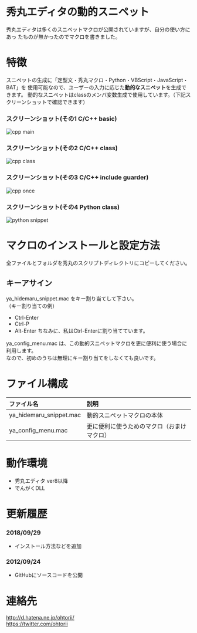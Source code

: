 ﻿秀丸エディタの動的スニペット
========

秀丸エディタは多くのスニペットマクロが公開されていますが、自分の使い方にあっ
たものが無かったのでマクロを書きました。

# 特徴
スニペットの生成に「定型文・秀丸マクロ・Python・VBScript・JavaScript・BAT」を
使用可能なので、ユーザーの入力に応じた**動的なスニペット**を生成できます。
動的なスニペットはclassのメンバ変数生成で使用しています。（下記スクリーンショットで確認できます）


### スクリーンショット(その1 C/C++ basic)
![cpp main](http://cdn-ak.f.st-hatena.com/images/fotolife/o/ohtorii/20110805/20110805181101.gif?1312535670 "cpp snippet")

### スクリーンショット(その2 C/C++ class)
![cpp class](http://cdn-ak.f.st-hatena.com/images/fotolife/o/ohtorii/20110805/20110805181100.gif?1312535644 "cpp snippet")

### スクリーンショット(その3 C/C++ include guarder)
![cpp once](http://cdn-ak.f.st-hatena.com/images/fotolife/o/ohtorii/20110805/20110805181059.gif?1312535961 "cpp snippet")

### スクリーンショット(その4 Python class)
![python snippet](http://cdn-ak.f.st-hatena.com/images/fotolife/o/ohtorii/20110805/20110805181058.gif?1312535978 "python snippet")


# マクロのインストールと設定方法
全ファイルとフォルダを秀丸のスクリプトディレクトリにコピーしてください。

## キーアサイン
ya_hidemaru_snippet.mac をキー割り当てして下さい。<br>
（キー割り当ての例）
- Ctrl-Enter
- Ctrl-P 
- Alt-Enter
ちなみに、私はCtrl-Enterに割り当てています。

ya_config_menu.mac は、この動的スニペットマクロを更に便利に使う場合に利用します。<br>
なので、初めのうちは無理にキー割り当てをしなくても良いです。

# ファイル構成
|ファイル名|説明|
|:---|:---|
|ya_hidemaru_snippet.mac|動的スニペットマクロの本体|
|ya_config_menu.mac|更に便利に使うためのマクロ（おまけマクロ）|

# 動作環境
- 秀丸エディタ ver8以降
- でんがくDLL

# 更新履歴
### 2018/09/29
- インストール方法などを追加
### 2012/09/24
- GitHubにソースコードを公開

# 連絡先
<http://d.hatena.ne.jp/ohtorii/> <br>
<https://twitter.com/ohtorii>
